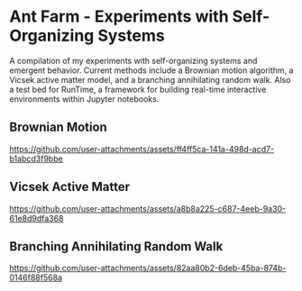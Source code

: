 Ant Farm - Experiments with Self-Organizing Systems
===================================================
A compilation of my experiments with self-organizing systems and emergent behavior. Current methods include a Brownian motion algorithm, a Vicsek active matter model, and a branching annihilating random walk. Also a test bed for RunTime, a framework for building real-time interactive environments within Jupyter notebooks.

## Brownian Motion
https://github.com/user-attachments/assets/ff4ff5ca-141a-498d-acd7-b1abcd3f9bbe

## Vicsek Active Matter
https://github.com/user-attachments/assets/a8b8a225-c687-4eeb-9a30-61e8d9dfa368

## Branching Annihilating Random Walk
https://github.com/user-attachments/assets/82aa80b2-6deb-45ba-874b-0146f88f568a
